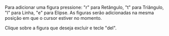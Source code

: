 Para adicionar uma figura pressione:
  "r" para Retângulo,
  "t" para Triângulo,
  "l" para Linha,
  "e" para Elipse.
As figuras serão adicionadas na mesma posição em que o cursor estiver no momento.

Clique sobre a figura que deseja excluir e tecle "del".
